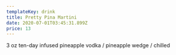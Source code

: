 ```yaml
---
templateKey: drink
title: Pretty Pina Martini
date: 2020-07-01T03:45:31.899Z
price: 13
---
```


3 oz ten-day infused pineapple vodka / pineapple wedge / chilled

